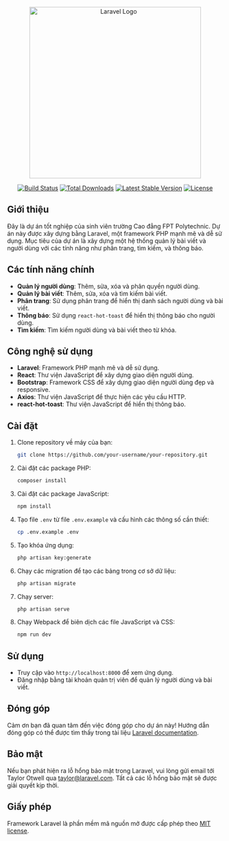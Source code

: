<p align="center"><a href="https://laravel.com" target="_blank"><img src="https://raw.githubusercontent.com/laravel/art/master/logo-lockup/5%20SVG/2%20CMYK/1%20Full%20Color/laravel-logolockup-cmyk-red.svg" width="400" alt="Laravel Logo"></a></p>

<p align="center">
<a href="https://github.com/laravel/framework/actions"><img src="https://github.com/laravel/framework/workflows/tests/badge.svg" alt="Build Status"></a>
<a href="https://packagist.org/packages/laravel/framework"><img src="https://img.shields.io/packagist/dt/laravel/framework" alt="Total Downloads"></a>
<a href="https://packagist.org/packages/laravel/framework"><img src="https://img.shields.io/packagist/v/laravel/framework" alt="Latest Stable Version"></a>
<a href="https://packagist.org/packages/laravel/framework"><img src="https://img.shields.io/packagist/l/laravel/framework" alt="License"></a>
</p>

## Giới thiệu

Đây là dự án tốt nghiệp của sinh viên trường Cao đẳng FPT Polytechnic. Dự án này được xây dựng bằng Laravel, một framework PHP mạnh mẽ và dễ sử dụng. Mục tiêu của dự án là xây dựng một hệ thống quản lý bài viết và người dùng với các tính năng như phân trang, tìm kiếm, và thông báo.

## Các tính năng chính

- **Quản lý người dùng**: Thêm, sửa, xóa và phân quyền người dùng.
- **Quản lý bài viết**: Thêm, sửa, xóa và tìm kiếm bài viết.
- **Phân trang**: Sử dụng phân trang để hiển thị danh sách người dùng và bài viết.
- **Thông báo**: Sử dụng `react-hot-toast` để hiển thị thông báo cho người dùng.
- **Tìm kiếm**: Tìm kiếm người dùng và bài viết theo từ khóa.

## Công nghệ sử dụng

- **Laravel**: Framework PHP mạnh mẽ và dễ sử dụng.
- **React**: Thư viện JavaScript để xây dựng giao diện người dùng.
- **Bootstrap**: Framework CSS để xây dựng giao diện người dùng đẹp và responsive.
- **Axios**: Thư viện JavaScript để thực hiện các yêu cầu HTTP.
- **react-hot-toast**: Thư viện JavaScript để hiển thị thông báo.

## Cài đặt

1. Clone repository về máy của bạn:
    ```bash
    git clone https://github.com/your-username/your-repository.git
    ```

2. Cài đặt các package PHP:
    ```bash
    composer install
    ```

3. Cài đặt các package JavaScript:
    ```bash
    npm install
    ```

4. Tạo file `.env` từ file `.env.example` và cấu hình các thông số cần thiết:
    ```bash
    cp .env.example .env
    ```

5. Tạo khóa ứng dụng:
    ```bash
    php artisan key:generate
    ```

6. Chạy các migration để tạo các bảng trong cơ sở dữ liệu:
    ```bash
    php artisan migrate
    ```

7. Chạy server:
    ```bash
    php artisan serve
    ```

8. Chạy Webpack để biên dịch các file JavaScript và CSS:
    ```bash
    npm run dev
    ```

## Sử dụng

- Truy cập vào `http://localhost:8000` để xem ứng dụng.
- Đăng nhập bằng tài khoản quản trị viên để quản lý người dùng và bài viết.

## Đóng góp

Cảm ơn bạn đã quan tâm đến việc đóng góp cho dự án này! Hướng dẫn đóng góp có thể được tìm thấy trong tài liệu [Laravel documentation](https://laravel.com/docs/contributions).

## Bảo mật

Nếu bạn phát hiện ra lỗ hổng bảo mật trong Laravel, vui lòng gửi email tới Taylor Otwell qua [taylor@laravel.com](mailto:taylor@laravel.com). Tất cả các lỗ hổng bảo mật sẽ được giải quyết kịp thời.

## Giấy phép

Framework Laravel là phần mềm mã nguồn mở được cấp phép theo [MIT license](https://opensource.org/licenses/MIT).